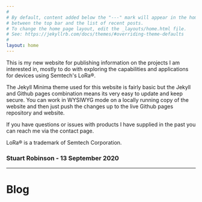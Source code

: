 ```yaml
---
#
# By default, content added below the "---" mark will appear in the home page
# between the top bar and the list of recent posts.
# To change the home page layout, edit the _layouts/home.html file.
# See: https://jekyllrb.com/docs/themes/#overriding-theme-defaults
#
layout: home
---
```


This is my new website for publishing information on the projects I am interested in, mostly to do with exploring the capabilities and applications for devices using Semtech's LoRa®. 


The Jekyll Minima theme used for this website is fairly basic but the Jekyll and Github pages combination means its very easy to update and keep secure. You can work in WYSIWYG mode on a locally running copy of the website and then just push the changes up to the live Github pages repository and website. 

If you have questions or issues with products I have supplied in the past you can reach me via the contact page. 

LoRa® is a trademark of Semtech Corporation.


### **Stuart Robinson - 13 September 2020**


----------


# **Blog** 